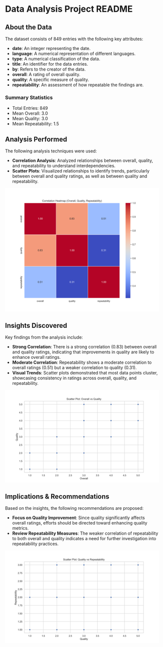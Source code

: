 # Data Analysis Project README

## About the Data
The dataset consists of 849 entries with the following key attributes:
- **date**: An integer representing the date.
- **language**: A numerical representation of different languages.
- **type**: A numerical classification of the data.
- **title**: An identifier for the data entries.
- **by**: Refers to the creator of the data.
- **overall**: A rating of overall quality.
- **quality**: A specific measure of quality.
- **repeatability**: An assessment of how repeatable the findings are.

### Summary Statistics
- Total Entries: 849
- Mean Overall: 3.0
- Mean Quality: 3.0
- Mean Repeatability: 1.5

## Analysis Performed
The following analysis techniques were used:
- **Correlation Analysis**: Analyzed relationships between overall, quality, and repeatability to understand interdependencies.
- **Scatter Plots**: Visualized relationships to identify trends, particularly between overall and quality ratings, as well as between quality and repeatability.

![Correlation Heatmap (Overall, Quality, Repeatability)](1.png)

## Insights Discovered
Key findings from the analysis include:
- **Strong Correlation**: There is a strong correlation (0.83) between overall and quality ratings, indicating that improvements in quality are likely to enhance overall ratings.
- **Moderate Correlation**: Repeatability shows a moderate correlation to overall ratings (0.51) but a weaker correlation to quality (0.31).
- **Visual Trends**: Scatter plots demonstrated that most data points cluster, showcasing consistency in ratings across overall, quality, and repeatability.

![Key Trends](2.png)

## Implications & Recommendations
Based on the insights, the following recommendations are proposed:
- **Focus on Quality Improvement**: Since quality significantly affects overall ratings, efforts should be directed toward enhancing quality metrics.
- **Review Repeatability Measures**: The weaker correlation of repeatability to both overall and quality indicates a need for further investigation into repeatability practices.

![Implications & Recommendations](3.png)